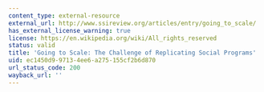 ```yaml
---
content_type: external-resource
external_url: http://www.ssireview.org/articles/entry/going_to_scale/
has_external_license_warning: true
license: https://en.wikipedia.org/wiki/All_rights_reserved
status: valid
title: 'Going to Scale: The Challenge of Replicating Social Programs'
uid: ec1450d9-9713-4ee6-a275-155cf2b6d870
url_status_code: 200
wayback_url: ''
---
```

